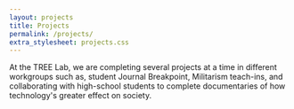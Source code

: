 ```yaml
---
layout: projects
title: Projects
permalink: /projects/
extra_stylesheet: projects.css
---
```


At the TREE Lab, we are completing several projects at a time in different workgroups such as, student Journal Breakpoint, Militarism teach-ins, and collaborating with high-school students to complete documentaries of how technology's greater effect on society.

